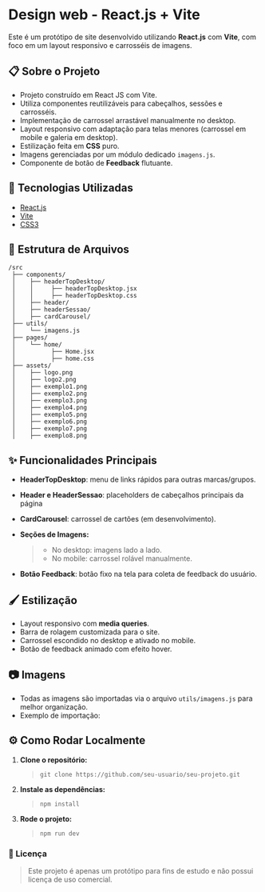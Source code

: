 # Design web - React.js + Vite

Este é um protótipo de site desenvolvido utilizando **React.js** com **Vite**, com foco em um layout responsivo e carrosséis de imagens.

## 📋 Sobre o Projeto

- Projeto construído em React JS com Vite.
- Utiliza componentes reutilizáveis para cabeçalhos, sessões e carrosséis.
- Implementação de carrossel arrastável manualmente no desktop.
- Layout responsivo com adaptação para telas menores (carrossel em mobile e galeria em desktop).
- Estilização feita em **CSS** puro.
- Imagens gerenciadas por um módulo dedicado `imagens.js`.
- Componente de botão de **Feedback** flutuante.

## 🚀 Tecnologias Utilizadas

- [React.js](https://reactjs.org/)
- [Vite](https://vitejs.dev/)
- [CSS3](https://html5css3.com.br)

## 📁 Estrutura de Arquivos

```plaintext
/src
 ├── components/
 │    ├── headerTopDesktop/
 │    │     ├── headerTopDesktop.jsx
 │    │     ├── headerTopDesktop.css
 │    ├── header/
 │    ├── headerSessao/
 │    ├── cardCarousel/
 ├── utils/
 │    └── imagens.js
 ├── pages/
 │    └── home/
 │          ├── Home.jsx
 │          ├── home.css
 ├── assets/
 │    ├── logo.png
 │    ├── logo2.png
 │    ├── exemplo1.png
 │    ├── exemplo2.png
 │    ├── exemplo3.png
 │    ├── exemplo4.png
 │    ├── exemplo5.png
 │    ├── exemplo6.png
 │    ├── exemplo7.png
 │    ├── exemplo8.png
```

## ✨ Funcionalidades Principais

- **HeaderTopDesktop**: menu de links rápidos para outras marcas/grupos.

- **Header e HeaderSessao**: placeholders de cabeçalhos principais da página
- **CardCarousel**: carrossel de cartões (em desenvolvimento).
- **Seções de Imagens:**
  > - No desktop: imagens lado a lado.
  > - No mobile: carrossel rolável manualmente.
- **Botão Feedback**: botão fixo na tela para coleta de feedback do usuário.

## 🖌️ Estilização

- Layout responsivo com **media queries**.
- Barra de rolagem customizada para o site.
- Carrossel escondido no desktop e ativado no mobile.
- Botão de feedback animado com efeito hover.

## 📷 Imagens

- Todas as imagens são importadas via o arquivo `utils/imagens.js` para melhor organização.
- Exemplo de importação:

## ⚙️ Como Rodar Localmente

1. **Clone o repositório:**

   > `git clone https://github.com/seu-usuario/seu-projeto.git`

2. **Instale as dependências:**

   > `npm install`

3. **Rode o projeto:**
   > `npm run dev`

### 📄 Licença

> Este projeto é apenas um protótipo para fins de estudo e não possui licença de uso comercial.
